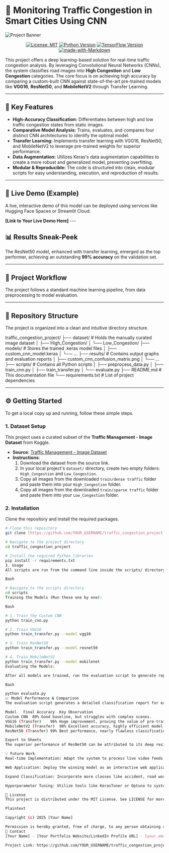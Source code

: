 # 🚦 Monitoring Traffic Congestion in Smart Cities Using CNN

![Project Banner](https://i.imgur.com/vHqjA0G.jpeg)

<div align="center">

[![License: MIT](https://img.shields.io/badge/License-MIT-yellow.svg)](https://opensource.org/licenses/MIT)
[![Python Version](https://img.shields.io/badge/Python-3.8%2B-blue.svg)](https://www.python.org/downloads/)
[![TensorFlow Version](https://img.shields.io/badge/TensorFlow-2.x-orange.svg)](https://www.tensorflow.org/)
[![made-with-Markdown](https://img.shields.io/badge/Made%20with-Markdown-1f425f.svg)](http://commonmark.org)

</div>

This project offers a deep learning-based solution for real-time traffic congestion analysis. By leveraging Convolutional Neural Networks (CNNs), the system classifies road images into **High Congestion** and **Low Congestion** categories. The core focus is on achieving high accuracy by comparing a custom-built CNN against state-of-the-art pre-trained models like **VGG16**, **ResNet50**, and **MobileNetV2** through Transfer Learning.

---

## 🌟 Key Features

* **High-Accuracy Classification:** Differentiates between high and low traffic congestion states from static images.
* **Comparative Model Analysis:** Trains, evaluates, and compares four distinct CNN architectures to identify the optimal model.
* **Transfer Learning:** Implements transfer learning with VGG16, ResNet50, and MobileNetV2 to leverage pre-trained weights for superior performance.
* **Data Augmentation:** Utilizes Keras's data augmentation capabilities to create a more robust and generalized model, preventing overfitting.
* **Modular & Reproducible:** The code is structured into clean, modular scripts for easy understanding, execution, and reproduction of results.

---

## 🚀 Live Demo (Example)

A live, interactive demo of this model can be deployed using services like Hugging Face Spaces or Streamlit Cloud.

**[Link to Your Live Demo Here]** ---

## 📊 Results Sneak-Peek

The ResNet50 model, enhanced with transfer learning, emerged as the top performer, achieving an outstanding **99% accuracy** on the validation set.



---

## 🔧 Project Workflow

The project follows a standard machine learning pipeline, from data preprocessing to model evaluation.



---

## 📂 Repository Structure

The project is organized into a clean and intuitive directory structure.

traffic_congestion_project/
├── dataset/                # Holds the manually curated image dataset
│   ├── High_Congestion/
│   └── Low_Congestion/
├── models/                 # Stores the trained .keras model files
│   ├── custom_cnn_model.keras
│   └── ...
├── results/                # Contains output graphs and evaluation reports
│   ├── custom_cnn_confusion_matrix.png
│   └── ...
├── scripts/                # Contains all Python scripts
│   ├── preprocess_data.py
│   ├── train_cnn.py
│   ├── train_transfer.py
│   └── evaluate.py
├── README.md               # This documentation file
└── requirements.txt        # List of project dependencies


---

## ⚙️ Getting Started

To get a local copy up and running, follow these simple steps.

### 1. Dataset Setup

This project uses a curated subset of the **Traffic Management - Image Dataset** from Kaggle.

* **Source**: [Traffic Management - Image Dataset](https://www.kaggle.com/datasets/satyampd/traffic-management-image-dataset)
* **Instructions**:
    1.  Download the dataset from the source link.
    2.  In your local project's `dataset/` directory, create two empty folders: `High_Congestion` and `Low_Congestion`.
    3.  Copy all images from the downloaded `train/dense traffic` folder and paste them into your `High_Congestion` folder.
    4.  Copy all images from the downloaded `train/sparse traffic` folder and paste them into your `Low_Congestion` folder.

### 2. Installation

Clone the repository and install the required packages.

```bash
# Clone this repository
git clone [https://github.com/YOUR_USERNAME/traffic_congestion_project.git](https://github.com/YOUR_USERNAME/traffic_congestion_project.git)

# Navigate to the project directory
cd traffic_congestion_project

# Install the required Python libraries
pip install -r requirements.txt
3. Usage
All scripts are run from the command line inside the scripts/ directory.

Bash

# Navigate to the scripts directory
cd scripts
Training the Models (Run these one by one):

Bash

# 1. Train the Custom CNN
python train_cnn.py

# 2. Train VGG16
python train_transfer.py --model vgg16

# 3. Train ResNet50
python train_transfer.py --model resnet50

# 4. Train MobileNetV2
python train_transfer.py --model mobilenet
Evaluating the Models:

After all models are trained, run the evaluation script to generate reports and confusion matrices.

Bash

python evaluate.py
📈 Model Performance & Comparison
The evaluation script generates a detailed classification report for each model. The results clearly indicate that transfer learning models provide a substantial improvement over a CNN built from scratch.

Model	Final Accuracy	Key Observation
Custom CNN	89%	Good baseline, but struggles with complex scenes.
VGG16 (Transfer)	96%	Huge improvement, proving the value of pre-training.
MobileNetV2 (Transfer)	98%	Excellent accuracy, highly efficient model.
ResNet50 (Transfer)	99%	Best performance, nearly flawless classification.

Export to Sheets
The superior performance of ResNet50 can be attributed to its deep residual architecture, which allows it to learn more complex features from the images without suffering from vanishing gradients—a common problem in very deep networks.

💡 Future Work
Real-time Implementation: Adapt the system to process live video feeds from traffic cameras using OpenCV.

Web Application: Deploy the winning model as an interactive web application using Flask or Streamlit where users can upload their own traffic images for classification.

Expand Classification: Incorporate more classes like accident, road work, or fire to build a comprehensive traffic event detection system.

Hyperparameter Tuning: Utilize tools like KerasTuner or Optuna to systematically find the optimal hyperparameters and potentially increase accuracy further.

📜 License
This project is distributed under the MIT License. See LICENSE for more information.

Plaintext

Copyright (c) 2025 [Your Name]

Permission is hereby granted, free of charge, to any person obtaining a copy...
📧 Contact
[Your Name] - [Your Portfolio Website/LinkedIn Profile URL] - [your.email@example.com]

Project Link: https://github.com/YOUR_USERNAME/traffic_congestion_project